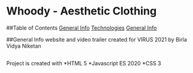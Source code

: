 # Whoody - Aesthetic Clothing


##Table of Contents
[General Info](#general-info)
[Technologies](#technologies)
[General Info](#setup)

##General Info
website and video trailer created for VIRUS 2021 by Birla Vidya Niketan

##
Project is created with
*HTML 5
*Javascript ES 2020
*CSS 3


